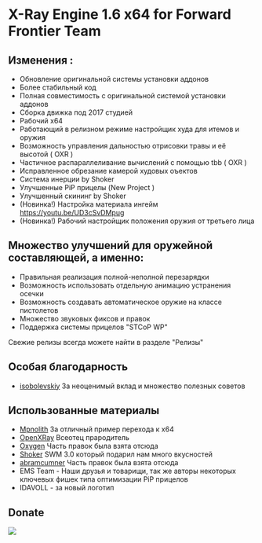 X-Ray Engine 1.6 x64 for Forward Frontier Team
==========================

## Изменения :
*  Обновление оригинальной системы установки аддонов
*  Более стабильный код
*  Полная совместимость с оригинальной системой установки аддонов
*  Сборка движка под 2017 студией
*  Рабочий x64
*  Работающий в релизном режиме настройщик худа для итемов и оружия
*  Возможность управления дальностью отрисовки травы и её высотой ( OXR )
*  Частичное распараллеливание вычислений с помощью tbb ( OXR )
*  Исправленное обрезание камерой худовых оъектов
*  Система инерции by Shoker
*  Улучшенные PiP прицелы (New Project )
*  Улучшенный скининг by Shoker
* (Новинка!) Настройка материала ингейм https://youtu.be/UD3cSvDMpug
* (Новинка!) Рабочий настройщик положения оружия от третьего лица

## Множество улучшений для оружейной составляющей, а именно:
* Правильная реализация полной-неполной перезарядки
* Возможность использовать отдельную анимацию устранения осечки
* Возможность создавать автоматическое оружие на классе пистолетов
* Множество звуковых фиксов и правок
* Поддержка системы прицелов "STCoP WP"

Свежие релизы всегда можете найти в разделе "Релизы" <br>
## Особая благодарность
* [isobolevskiy](https://github.com/BearIvan/) За неоценимый вклад и множество полезных советов
## Использованные материалы
* [Mpnolith](https://bitbucket.org/SeargeDP/coc-1.4-xray-64/src/coc-1.4-xray-64/) За отличный пример перехода к x64
* [OpenXRay](https://github.com/openxray) Всеотец прародитель
* [Oxygen](https://github.com/xrOxygen/xray-oxygen) Часть правок была взята отсюда
* [Shoker](https://github.com/ShokerStlk/xray-16-SWM) SWM 3.0 который подарил нам много вкусностей
* [abramcumner](https://github.com/abramcumner/xray15) Часть правок была взята отсюда
* EMS Team - Наши друзья и товарищи, так же авторы некоторых ключевых фишек типа оптимизации PiP прицелов
* IDAVOLL - за новый логотип
## Donate
[![](https://www.paypalobjects.com/en_US/i/btn/btn_donateCC_LG.gif)](https://paypal.me/mortany?locale.x=ru_RU)

